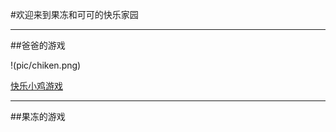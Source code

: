 #欢迎来到果冻和可可的快乐家园  

****  

##爸爸的游戏  

!(pic/chiken.png)  

[快乐小鸡游戏](https://rackywei.github.io/scratchrelease/happychicken%20V1.5.html)  

****  

##果冻的游戏
